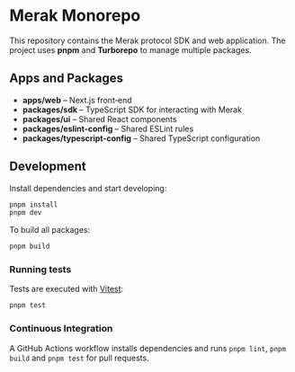 # Merak Monorepo

This repository contains the Merak protocol SDK and web application. The project uses **pnpm** and **Turborepo** to manage multiple packages.

## Apps and Packages

- **apps/web** – Next.js front‑end
- **packages/sdk** – TypeScript SDK for interacting with Merak
- **packages/ui** – Shared React components
- **packages/eslint-config** – Shared ESLint rules
- **packages/typescript-config** – Shared TypeScript configuration

## Development

Install dependencies and start developing:

```bash
pnpm install
pnpm dev
```

To build all packages:

```bash
pnpm build
```

### Running tests

Tests are executed with [Vitest](https://vitest.dev/):

```bash
pnpm test
```

### Continuous Integration

A GitHub Actions workflow installs dependencies and runs `pnpm lint`, `pnpm build` and `pnpm test` for pull requests.
